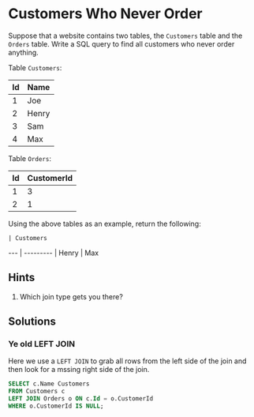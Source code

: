 # Customers Who Never Order

Suppose that a website contains two tables, the `Customers`
table and the `Orders` table. Write a SQL query to find all
customers who never order anything.

Table `Customers`:

Id | Name
-- | -----
1  |   Joe
2  | Henry
3  |   Sam
4  |   Max

Table `Orders`:

Id | CustomerId
-- | ----------
1  |          3
2  |          1

Using the above tables as an example, return the following:

    | Customers
--- | ---------
    |     Henry
    |       Max

## Hints

1. Which join type gets you there?

## Solutions

### Ye old LEFT JOIN

Here we use a `LEFT JOIN` to grab all rows from the left side of
the join and then look for a mssing right side of the join.

```sql
SELECT c.Name Customers
FROM Customers c
LEFT JOIN Orders o ON c.Id = o.CustomerId
WHERE o.CustomerId IS NULL;
```
